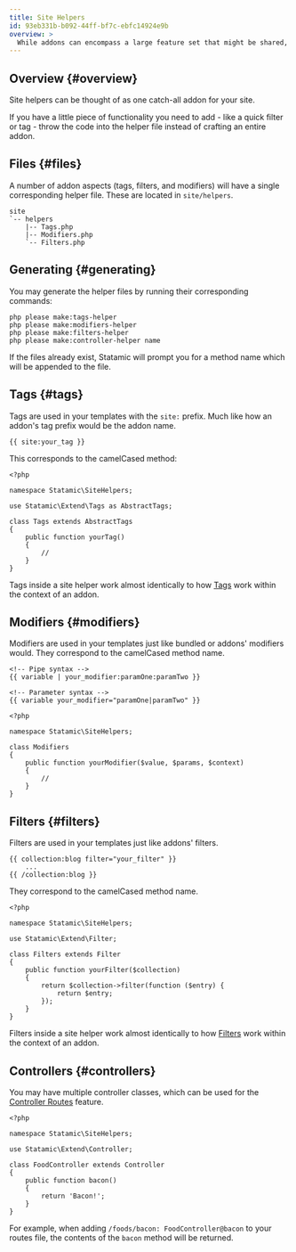 ```yaml
---
title: Site Helpers
id: 93eb331b-b092-44ff-bf7c-ebfc14924e9b
overview: >
  While addons can encompass a large feature set that might be shared, sold, or reused; site helpers provide a quick way to add functionality.
---
```


## Overview {#overview}

Site helpers can be thought of as one catch-all addon for your site.

If you have a little piece of functionality you need to add - like a quick filter or tag - throw the code into the helper file instead of crafting an entire addon.

## Files {#files}

A number of addon aspects (tags, filters, and modifiers) will have a single corresponding helper file. These are located in `site/helpers`.

``` .lang-files
site
`-- helpers
    |-- Tags.php
    |-- Modifiers.php
    `-- Filters.php
```

## Generating {#generating}

You may generate the helper files by running their corresponding commands:

```
php please make:tags-helper
php please make:modifiers-helper
php please make:filters-helper
php please make:controller-helper name
```

If the files already exist, Statamic will prompt you for a method name which will be appended to the file.

## Tags {#tags}

Tags are used in your templates with the `site:` prefix. Much like how an addon's tag prefix would be the addon name.

``` .lang-statamic
{{ site:your_tag }}
```

This corresponds to the camelCased method:

```
<?php

namespace Statamic\SiteHelpers;

use Statamic\Extend\Tags as AbstractTags;

class Tags extends AbstractTags
{
    public function yourTag()
    {
        //
    }
}
```

Tags inside a site helper work almost identically to how [Tags](/addons/classes/tags) work within the context of an addon.

## Modifiers {#modifiers}

Modifiers are used in your templates just like bundled or addons' modifiers would. They correspond to the camelCased method name.

``` .lang-statamic
<!-- Pipe syntax -->
{{ variable | your_modifier:paramOne:paramTwo }}

<!-- Parameter syntax -->
{{ variable your_modifier="paramOne|paramTwo" }}
```

```
<?php

namespace Statamic\SiteHelpers;

class Modifiers
{
    public function yourModifier($value, $params, $context)
    {
        //
    }
}
```

## Filters {#filters}

Filters are used in your templates just like addons' filters.

``` .lang-statamic
{{ collection:blog filter="your_filter" }}
    ...
{{ /collection:blog }}
```

They correspond to the camelCased method name.

```
<?php

namespace Statamic\SiteHelpers;

use Statamic\Extend\Filter;

class Filters extends Filter
{
    public function yourFilter($collection)
    {
        return $collection->filter(function ($entry) {
            return $entry;
        });
    }
}
```

Filters inside a site helper work almost identically to how [Filters](/addons/classes/filters) work within the context of an addon.

## Controllers {#controllers}

You may have multiple controller classes, which can be used for the [Controller Routes](/routing#controllers) feature.

```
<?php

namespace Statamic\SiteHelpers;

use Statamic\Extend\Controller;

class FoodController extends Controller
{
    public function bacon()
    {
        return 'Bacon!';
    }
}
```

For example, when adding `/foods/bacon: FoodController@bacon` to your routes file, the contents of the `bacon` method will be returned.
